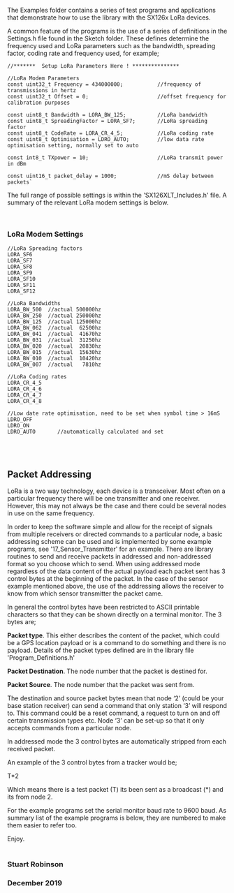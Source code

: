 The Examples folder contains a series of test programs and applications that demonstrate how to use the library with the SX126x LoRa devices. 

A common feature of the programs is the use of a series of definitions in the Settings.h file found in the Sketch folder. These defines determine the frequency used and LoRa parameters such as the bandwidth, spreading factor, coding rate and frequency used, for example;


    //*******  Setup LoRa Parameters Here ! ***************

    //LoRa Modem Parameters
    const uint32_t Frequency = 434000000;           //frequency of transmissions in hertz
    const uint32_t Offset = 0;                      //offset frequency for calibration purposes

    const uint8_t Bandwidth = LORA_BW_125;          //LoRa bandwidth
    const uint8_t SpreadingFactor = LORA_SF7;       //LoRa spreading factor
    const uint8_t CodeRate = LORA_CR_4_5;           //LoRa coding rate
    const uint8_t Optimisation = LDRO_AUTO;         //low data rate optimisation setting, normally set to auto

    const int8_t TXpower = 10;                      //LoRa transmit power in dBm

    const uint16_t packet_delay = 1000;             //mS delay between packets`


The full range of possible settings is within the 'SX126XLT_Includes.h' file. A summary of the relevant LoRa modem settings is below.  


<br> 

### LoRa Modem Settings

    //LoRa Spreading factors
    LORA_SF6
    LORA_SF7
    LORA_SF8
    LORA_SF9
    LORA_SF10
    LORA_SF11
    LORA_SF12 
    
    //LoRa Bandwidths
    LORA_BW_500  //actual 500000hz
    LORA_BW_250  //actual 250000hz
    LORA_BW_125  //actual 125000hz
    LORA_BW_062  //actual  62500hz 
    LORA_BW_041  //actual  41670hz
    LORA_BW_031  //actual  31250hz 
    LORA_BW_020  //actual  20830hz
    LORA_BW_015  //actual  15630hz
    LORA_BW_010  //actual  10420hz 
    LORA_BW_007  //actual   7810hz

    //LoRa Coding rates
    LORA_CR_4_5  
    LORA_CR_4_6  
    LORA_CR_4_7  
    LORA_CR_4_8

    //Low date rate optimisation, need to be set when symbol time > 16mS
    LDRO_OFF
    LDRO_ON
    LDRO_AUTO       //automatically calculated and set   


<br>
<br>


## Packet Addressing

LoRa is a two way technology, each device is a transceiver. Most often on a particular frequency there will be one transmitter and one receiver. However, this may not always be the case and there could be several nodes in use on the same frequency. 

In order to keep the software simple and allow for the receipt of signals from multiple receivers or directed commands to a particular node, a basic addressing scheme can be used and is implemented by some example programs, see '17_Sensor_Transmitter' for an example. There are library routines to send and receive packets in addressed and non-addressed format so you choose which to send. When using addressed mode regardless of the data content of the actual payload each packet sent has 3 control bytes at the beginning of the packet. In the case of the sensor example mentioned above, the use of the addressing allows the receiver to know from which sensor transmitter the packet came. 

In general the control bytes have been restricted to ASCII printable characters so that they can be shown directly on a terminal monitor. The 3 bytes are;

**Packet type**. This either describes the content of the packet, which could be a GPS location payload or is a command to do something and there is no payload. Details of the packet types defined are in the library file 'Program_Definitions.h'

**Packet Destination**. The node number that the packet is destined for.

**Packet Source**. The node number that the packet was sent from.

The destination and source packet bytes mean that node ‘2’ (could be your base station receiver) can send a command that only station ‘3’ will respond to. This command could be a reset command, a request to turn on and off certain transmission types etc. Node ‘3’ can be set-up so that it only accepts commands from a particular node.

In addressed mode the 3 control bytes are automatically stripped from each received packet.

An example of the 3 control bytes from a tracker would be;

T*2

Which means there is a test packet (T) its been sent as a broadcast (*) and its from node 2.

For the example programs set the serial monitor baud rate to 9600 baud. As summary list of the example programs is below, they are numbered to make them easier to refer too.  

Enjoy. 
<br>
<br>
### Stuart Robinson
### December 2019


